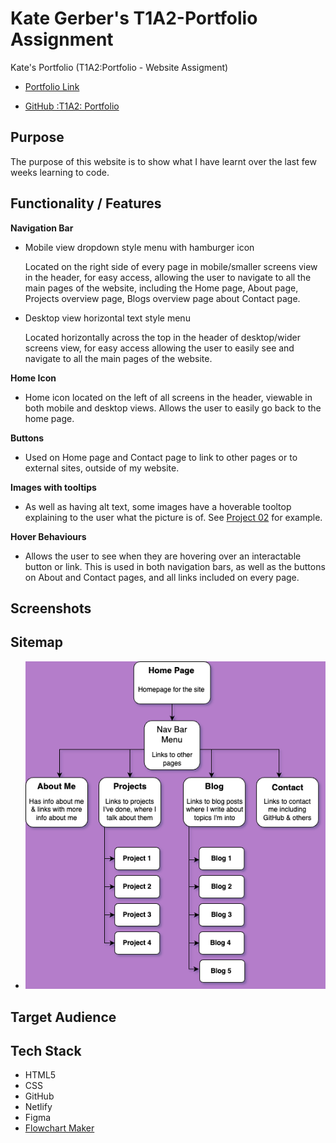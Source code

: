 # Kate Gerber's T1A2-Portfolio Assignment


Kate's Portfolio (T1A2:Portfolio - Website Assigment)

- [Portfolio Link](https://k8g-portfolio.netlify.app/)

- [GitHub :T1A2: Portfolio](https://github.com/k8-g/T1A2-Portfolio)

## Purpose

The purpose of this website is to show what I have learnt over the last few weeks learning to code.

## Functionality / Features

 **Navigation Bar**
- Mobile view dropdown style menu with hamburger icon

    Located on the right side of every page in mobile/smaller screens view in the header, for easy access, allowing the user to navigate to all the main pages of the website, including the Home page, About page, Projects overview page, Blogs overview page about Contact page.

- Desktop view horizontal text style menu

    Located horizontally across the top in the header of desktop/wider screens view, for easy access allowing the user to easily see and navigate to all the main pages of the website.

**Home Icon**
- Home icon located on the left of all screens in the header, viewable in both mobile and desktop views. Allows the user to easily go back to the home page.

**Buttons**
- Used on Home page and Contact page to link to other pages or to external sites, outside of my website.

**Images with tooltips**
- As well as having alt text, some images have a hoverable tooltop explaining to the user what the picture is of. See [Project 02](https://k8g-portfolio.netlify.app/pages/project02) for example.

**Hover Behaviours**
- Allows the user to see when they are hovering over an interactable button or link. This is used in both navigation bars, as well as the buttons on About and Contact pages, and all links included on every page.


## Screenshots

## Sitemap

- ![Sitemap](/docs/Sitemap%20&%20Wireframes/T1A2_Portfolio%20Sitemap.png)

## Target Audience

## Tech Stack
- HTML5
- CSS
- GitHub
- Netlify
- Figma
- [Flowchart Maker](https://app.diagrams.net/)


